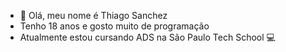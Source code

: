 - 👋 Olá, meu nome é Thiago Sanchez
- Tenho 18 anos e gosto muito de programação
- Atualmente estou cursando ADS na São Paulo Tech School 💻

<!---
Th-Sanchez/Th-Sanchez is a ✨ special ✨ repository because its `README.md` (this file) appears on your GitHub profile.
You can click the Preview link to take a look at your changes.
--->
